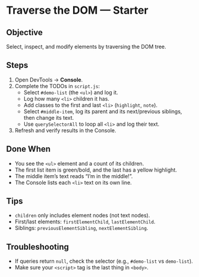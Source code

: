 # Traverse the DOM — Starter

## Objective
Select, inspect, and modify elements by traversing the DOM tree.

## Steps
1. Open DevTools → **Console**.
2. Complete the TODOs in `script.js`:
   - Select `#demo-list` (the `<ul>`) and log it.
   - Log how many `<li>` children it has.
   - Add classes to the first and last `<li>` (`highlight`, `note`).
   - Select `#middle-item`, log its parent and its next/previous siblings, then change its text.
   - Use `querySelectorAll` to loop all `<li>` and log their text.
3. Refresh and verify results in the Console.

## Done When
- You see the `<ul>` element and a count of its children.
- The first list item is green/bold, and the last has a yellow highlight.
- The middle item’s text reads “I’m in the middle!”.
- The Console lists each `<li>` text on its own line.

## Tips
- `children` only includes element nodes (not text nodes).
- First/last elements: `firstElementChild`, `lastElementChild`.
- Siblings: `previousElementSibling`, `nextElementSibling`.

## Troubleshooting
- If queries return `null`, check the selector (e.g., `#demo-list` vs `demo-list`).
- Make sure your `<script>` tag is the last thing in `<body>`.

